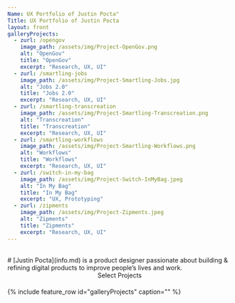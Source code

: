 ```yaml
---
Name: UX Portfolio of Justin Pocta"
Title: UX Portfolio of Justin Pocta
layout: front
galleryProjects:
  - zurl: /opengov
    image_path: /assets/img/Project-OpenGov.png
    alt: "OpenGov"
    title: "OpenGov"
    excerpt: "Research, UX, UI"
  - zurl: /smartling-jobs
    image_path: /assets/img/Project-Smartling-Jobs.jpg
    alt: "Jobs 2.0"
    title: "Jobs 2.0"
    excerpt: "Research, UX, UI"
  - zurl: /smartling-transcreation
    image_path: /assets/img/Project-Smartling-Transcreation.png
    alt: "Transcreation"
    title: "Transcreation"
    excerpt: "Research, UX, UI"
  - zurl: /smartling-workflows
    image_path: /assets/img/Project-Smartling-Workflows.png
    alt: "Workflows"
    title: "Workflows"
    excerpt: "Research, UX, UI"
  - zurl: /switch-in-my-bag
    image_path: /assets/img/Project-Switch-InMyBag.jpeg
    alt: "In My Bag"
    title: "In My Bag"
    excerpt: "UX, Prototyping"
  - zurl: /zipments
    image_path: /assets/img/Project-Zipments.jpeg
    alt: "Zipments"
    title: "Zipments"
    excerpt: "Research, UX, UI"
---
```

<br>
# [Justin Pocta](info.md) is a product designer passionate about building & refining digital products to improve people’s lives and work.
<br>
<center><span class="project-subheader" style="display:block;padding-bottom:20px">Select Projects</span></center>
{% include feature_row id="galleryProjects" caption="" %}

